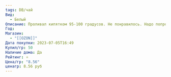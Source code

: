 ```yaml
---
tags: DB/чай
Вид:
  - Белый
Описание: Проливал кипятком 95-100 градусов. Не понравилось. Надо попробовать температуру ниже.
Год: 
Магазин:
  - "[[OZON]]"
Дата покупки: 2023-07-05T16:49
Купил/гр: 50
Наличие дома: Да
Рейтинг: ⭐️
Цена/гр: "8.56"
ценагр: 8.56 руб
---
```

